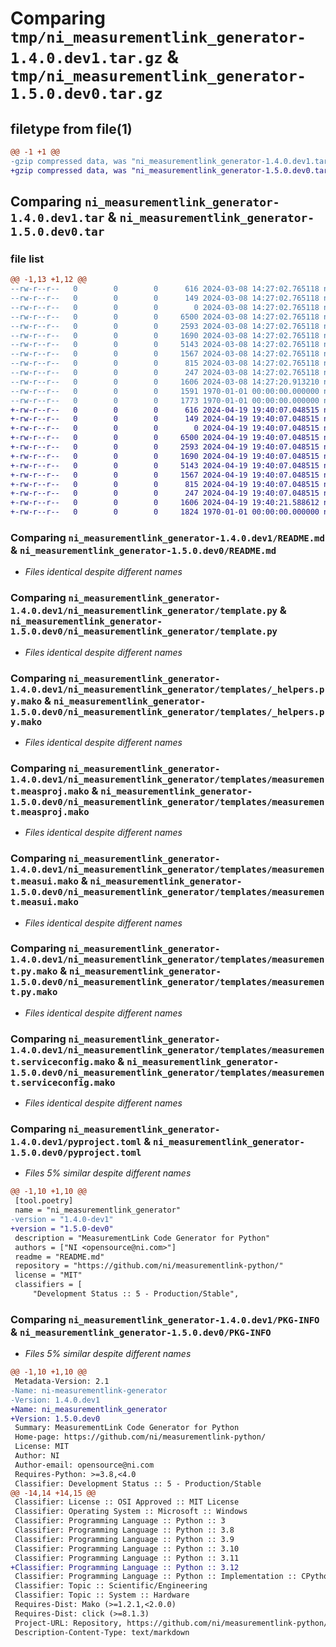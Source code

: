 # Comparing `tmp/ni_measurementlink_generator-1.4.0.dev1.tar.gz` & `tmp/ni_measurementlink_generator-1.5.0.dev0.tar.gz`

## filetype from file(1)

```diff
@@ -1 +1 @@
-gzip compressed data, was "ni_measurementlink_generator-1.4.0.dev1.tar", max compression
+gzip compressed data, was "ni_measurementlink_generator-1.5.0.dev0.tar", max compression
```

## Comparing `ni_measurementlink_generator-1.4.0.dev1.tar` & `ni_measurementlink_generator-1.5.0.dev0.tar`

### file list

```diff
@@ -1,13 +1,12 @@
--rw-r--r--   0        0        0      616 2024-03-08 14:27:02.765118 ni_measurementlink_generator-1.4.0.dev1/README.md
--rw-r--r--   0        0        0      149 2024-03-08 14:27:02.765118 ni_measurementlink_generator-1.4.0.dev1/ni_measurementlink_generator/__main__.py
--rw-r--r--   0        0        0        0 2024-03-08 14:27:02.765118 ni_measurementlink_generator-1.4.0.dev1/ni_measurementlink_generator/py.typed
--rw-r--r--   0        0        0     6500 2024-03-08 14:27:02.765118 ni_measurementlink_generator-1.4.0.dev1/ni_measurementlink_generator/template.py
--rw-r--r--   0        0        0     2593 2024-03-08 14:27:02.765118 ni_measurementlink_generator-1.4.0.dev1/ni_measurementlink_generator/templates/_helpers.py.mako
--rw-r--r--   0        0        0     1690 2024-03-08 14:27:02.765118 ni_measurementlink_generator-1.4.0.dev1/ni_measurementlink_generator/templates/measurement.measproj.mako
--rw-r--r--   0        0        0     5143 2024-03-08 14:27:02.765118 ni_measurementlink_generator-1.4.0.dev1/ni_measurementlink_generator/templates/measurement.measui.mako
--rw-r--r--   0        0        0     1567 2024-03-08 14:27:02.765118 ni_measurementlink_generator-1.4.0.dev1/ni_measurementlink_generator/templates/measurement.py.mako
--rw-r--r--   0        0        0      815 2024-03-08 14:27:02.765118 ni_measurementlink_generator-1.4.0.dev1/ni_measurementlink_generator/templates/measurement.serviceconfig.mako
--rw-r--r--   0        0        0      247 2024-03-08 14:27:02.765118 ni_measurementlink_generator-1.4.0.dev1/ni_measurementlink_generator/templates/start.bat.mako
--rw-r--r--   0        0        0     1606 2024-03-08 14:27:20.913210 ni_measurementlink_generator-1.4.0.dev1/pyproject.toml
--rw-r--r--   0        0        0     1591 1970-01-01 00:00:00.000000 ni_measurementlink_generator-1.4.0.dev1/setup.py
--rw-r--r--   0        0        0     1773 1970-01-01 00:00:00.000000 ni_measurementlink_generator-1.4.0.dev1/PKG-INFO
+-rw-r--r--   0        0        0      616 2024-04-19 19:40:07.048515 ni_measurementlink_generator-1.5.0.dev0/README.md
+-rw-r--r--   0        0        0      149 2024-04-19 19:40:07.048515 ni_measurementlink_generator-1.5.0.dev0/ni_measurementlink_generator/__main__.py
+-rw-r--r--   0        0        0        0 2024-04-19 19:40:07.048515 ni_measurementlink_generator-1.5.0.dev0/ni_measurementlink_generator/py.typed
+-rw-r--r--   0        0        0     6500 2024-04-19 19:40:07.048515 ni_measurementlink_generator-1.5.0.dev0/ni_measurementlink_generator/template.py
+-rw-r--r--   0        0        0     2593 2024-04-19 19:40:07.048515 ni_measurementlink_generator-1.5.0.dev0/ni_measurementlink_generator/templates/_helpers.py.mako
+-rw-r--r--   0        0        0     1690 2024-04-19 19:40:07.048515 ni_measurementlink_generator-1.5.0.dev0/ni_measurementlink_generator/templates/measurement.measproj.mako
+-rw-r--r--   0        0        0     5143 2024-04-19 19:40:07.048515 ni_measurementlink_generator-1.5.0.dev0/ni_measurementlink_generator/templates/measurement.measui.mako
+-rw-r--r--   0        0        0     1567 2024-04-19 19:40:07.048515 ni_measurementlink_generator-1.5.0.dev0/ni_measurementlink_generator/templates/measurement.py.mako
+-rw-r--r--   0        0        0      815 2024-04-19 19:40:07.048515 ni_measurementlink_generator-1.5.0.dev0/ni_measurementlink_generator/templates/measurement.serviceconfig.mako
+-rw-r--r--   0        0        0      247 2024-04-19 19:40:07.048515 ni_measurementlink_generator-1.5.0.dev0/ni_measurementlink_generator/templates/start.bat.mako
+-rw-r--r--   0        0        0     1606 2024-04-19 19:40:21.588612 ni_measurementlink_generator-1.5.0.dev0/pyproject.toml
+-rw-r--r--   0        0        0     1824 1970-01-01 00:00:00.000000 ni_measurementlink_generator-1.5.0.dev0/PKG-INFO
```

### Comparing `ni_measurementlink_generator-1.4.0.dev1/README.md` & `ni_measurementlink_generator-1.5.0.dev0/README.md`

 * *Files identical despite different names*

### Comparing `ni_measurementlink_generator-1.4.0.dev1/ni_measurementlink_generator/template.py` & `ni_measurementlink_generator-1.5.0.dev0/ni_measurementlink_generator/template.py`

 * *Files identical despite different names*

### Comparing `ni_measurementlink_generator-1.4.0.dev1/ni_measurementlink_generator/templates/_helpers.py.mako` & `ni_measurementlink_generator-1.5.0.dev0/ni_measurementlink_generator/templates/_helpers.py.mako`

 * *Files identical despite different names*

### Comparing `ni_measurementlink_generator-1.4.0.dev1/ni_measurementlink_generator/templates/measurement.measproj.mako` & `ni_measurementlink_generator-1.5.0.dev0/ni_measurementlink_generator/templates/measurement.measproj.mako`

 * *Files identical despite different names*

### Comparing `ni_measurementlink_generator-1.4.0.dev1/ni_measurementlink_generator/templates/measurement.measui.mako` & `ni_measurementlink_generator-1.5.0.dev0/ni_measurementlink_generator/templates/measurement.measui.mako`

 * *Files identical despite different names*

### Comparing `ni_measurementlink_generator-1.4.0.dev1/ni_measurementlink_generator/templates/measurement.py.mako` & `ni_measurementlink_generator-1.5.0.dev0/ni_measurementlink_generator/templates/measurement.py.mako`

 * *Files identical despite different names*

### Comparing `ni_measurementlink_generator-1.4.0.dev1/ni_measurementlink_generator/templates/measurement.serviceconfig.mako` & `ni_measurementlink_generator-1.5.0.dev0/ni_measurementlink_generator/templates/measurement.serviceconfig.mako`

 * *Files identical despite different names*

### Comparing `ni_measurementlink_generator-1.4.0.dev1/pyproject.toml` & `ni_measurementlink_generator-1.5.0.dev0/pyproject.toml`

 * *Files 5% similar despite different names*

```diff
@@ -1,10 +1,10 @@
 [tool.poetry]
 name = "ni_measurementlink_generator"
-version = "1.4.0-dev1"
+version = "1.5.0-dev0"
 description = "MeasurementLink Code Generator for Python"
 authors = ["NI <opensource@ni.com>"]
 readme = "README.md"
 repository = "https://github.com/ni/measurementlink-python/"
 license = "MIT"
 classifiers = [
     "Development Status :: 5 - Production/Stable",
```

### Comparing `ni_measurementlink_generator-1.4.0.dev1/PKG-INFO` & `ni_measurementlink_generator-1.5.0.dev0/PKG-INFO`

 * *Files 5% similar despite different names*

```diff
@@ -1,10 +1,10 @@
 Metadata-Version: 2.1
-Name: ni-measurementlink-generator
-Version: 1.4.0.dev1
+Name: ni_measurementlink_generator
+Version: 1.5.0.dev0
 Summary: MeasurementLink Code Generator for Python
 Home-page: https://github.com/ni/measurementlink-python/
 License: MIT
 Author: NI
 Author-email: opensource@ni.com
 Requires-Python: >=3.8,<4.0
 Classifier: Development Status :: 5 - Production/Stable
@@ -14,14 +14,15 @@
 Classifier: License :: OSI Approved :: MIT License
 Classifier: Operating System :: Microsoft :: Windows
 Classifier: Programming Language :: Python :: 3
 Classifier: Programming Language :: Python :: 3.8
 Classifier: Programming Language :: Python :: 3.9
 Classifier: Programming Language :: Python :: 3.10
 Classifier: Programming Language :: Python :: 3.11
+Classifier: Programming Language :: Python :: 3.12
 Classifier: Programming Language :: Python :: Implementation :: CPython
 Classifier: Topic :: Scientific/Engineering
 Classifier: Topic :: System :: Hardware
 Requires-Dist: Mako (>=1.2.1,<2.0.0)
 Requires-Dist: click (>=8.1.3)
 Project-URL: Repository, https://github.com/ni/measurementlink-python/
 Description-Content-Type: text/markdown
```

